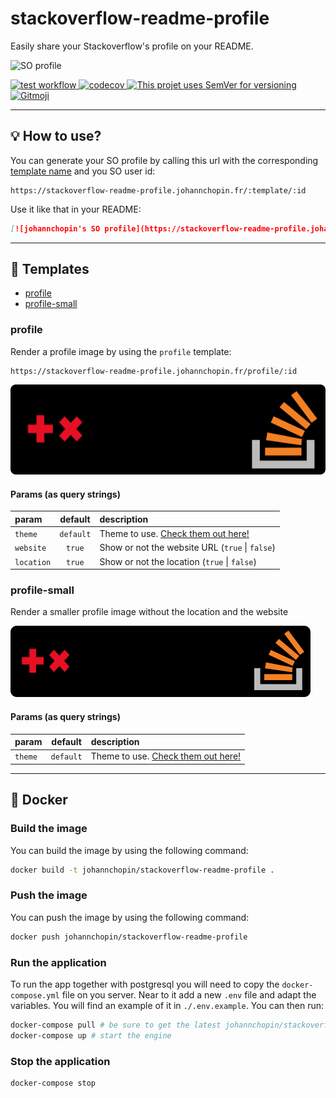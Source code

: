 # stackoverflow-readme-profile

Easily share your Stackoverflow's profile on your README.

![SO profile](https://raw.githubusercontent.com/johannchopin/stackoverflow-readme-profile/main/docs/profile/themes/dark.svg)

<a href="https://github.com/johannchopin/stackoverflow-readme-profile/actions">
  <img src="https://github.com/johannchopin/stackoverflow-readme-profile/actions/workflows/test.yml/badge.svg" alt="test workflow">
</a>
<a href="https://codecov.io/gh/johannchopin/stackoverflow-readme-profile">
  <img src="https://codecov.io/gh/johannchopin/stackoverflow-readme-profile/branch/main/graph/badge.svg" alt="codecov">
</a>
<a href="https://semver.org/">
  <img src="https://img.shields.io/badge/Versioning-SemVer-blue" alt="This projet uses SemVer for versioning"/>
</a>
<a href="https://gitmoji.dev">
  <img src="https://img.shields.io/badge/gitmoji-%20😜%20😍-FFDD67.svg" alt="Gitmoji">
</a>

---

## 💡 How to use?

You can generate your SO profile by calling this url with the corresponding [template name](#templates) and you SO user id:

```
https://stackoverflow-readme-profile.johannchopin.fr/:template/:id
```

Use it like that in your README:

```md
[![johannchopin's SO profile](https://stackoverflow-readme-profile.johannchopin.fr/:template/:id)](https://github.com/johannchopin/stackoverflow-readme-profile)
```

---

## 📄 Templates

- [profile](#profile)
- [profile-small](#profile-small)

### profile

Render a profile image by using the `profile` template:

```
https://stackoverflow-readme-profile.johannchopin.fr/profile/:id
```

![profile](./docs/profile/themes/dark.svg)

#### Params (as query strings)

| param      |  default  | description                                                    |
| :--------- | :-------: | :------------------------------------------------------------- |
| `theme`    | `default` | Theme to use. [Check them out here!](./docs/profile/README.md) |
| `website`  |  `true`   | Show or not the website URL (`true` \| `false`)                |
| `location` |  `true`   | Show or not the location (`true` \| `false`)                   |

### profile-small

Render a smaller profile image without the location and the website

![profile](./docs/profile-small/themes/dark.svg)

#### Params (as query strings)

| param   |  default  | description                                                          |
| :------ | :-------: | :------------------------------------------------------------------- |
| `theme` | `default` | Theme to use. [Check them out here!](./docs/profile-small/README.md) |

---

## 🐳 Docker

### Build the image

You can build the image by using the following command:

```bash
docker build -t johannchopin/stackoverflow-readme-profile .
```

### Push the image

You can push the image by using the following command:

```bash
docker push johannchopin/stackoverflow-readme-profile
```

### Run the application

To run the app together with postgresql you will need to copy the `docker-compose.yml` file on you server. Near to it add a new `.env` file and adapt the variables. You will find an example of it in `./.env.example`. You can then run:

```bash
docker-compose pull # be sure to get the latest johannchopin/stackoverflow-readme-profile image version
docker-compose up # start the engine
```

### Stop the application

```bash
docker-compose stop
```
